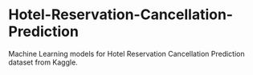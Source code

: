 # Hotel-Reservation-Cancellation-Prediction
Machine Learning models for Hotel Reservation Cancellation Prediction dataset from Kaggle.
